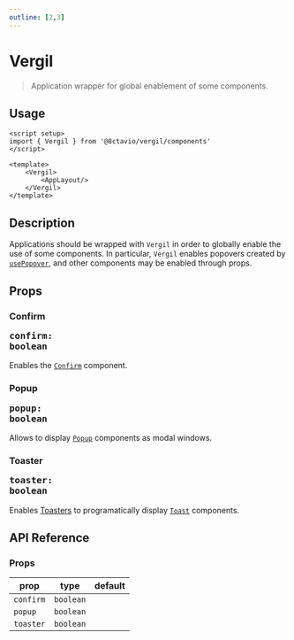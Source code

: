 ```yaml
---
outline: [2,3]
---
```


# Vergil

> Application wrapper for global enablement of some components.

<script setup>
import { DataList, Btn } from '@8ctavio/vergil/components'
</script>

## Usage

```vue
<script setup>
import { Vergil } from '@8ctavio/vergil/components'
</script>

<template>
    <Vergil>
        <AppLayout/>
    </Vergil>
</template>
```

## Description

Applications should be wrapped with `Vergil` in order to globally enable the use of some components. In particular, `Vergil` enables popovers created by [`usePopover`](/composables/usePopover), and other components may be enabled through props.

## Props

### Confirm <Badge><pre>confirm: boolean</pre></Badge>

Enables the [`Confirm`](/components/confirm) component.

### Popup <Badge><pre>popup: boolean</pre></Badge>

Allows to display [`Popup`](/components/popup) components as modal windows.

### Toaster <Badge><pre>toaster: boolean</pre></Badge>

Enables [Toasters](/components/toast#toaster-8203) to programatically display [`Toast`](/components/toast) components.

## API Reference

### Props

| prop | type | default |
| ---- | ---- | ------- |
| `confirm` | `boolean` | |
| `popup` | `boolean` | |
| `toaster` | `boolean` | |